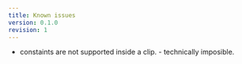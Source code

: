 ```yaml
---
title: Known issues
version: 0.1.0
revision: 1
---
```


- constaints are not supported inside a clip. - technically imposible.
